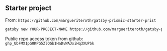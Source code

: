 
## Starter project

From: `https://github.com/margueriteroth/gatsby-prismic-starter-prist`
```sh
gatsby new YOUR-PROJECT-NAME https://github.com/margueriteroth/gatsby-prismic-starter-prist
```

Public repo access token from github: `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`